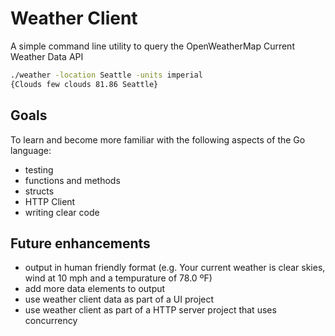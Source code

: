 # Weather Client

A simple command line utility to query the OpenWeatherMap Current Weather Data API

```bash
./weather -location Seattle -units imperial
{Clouds few clouds 81.86 Seattle}
```

## Goals
To learn and become more familiar with the following aspects of the Go language:
* testing
* functions and methods
* structs
* HTTP Client
* writing clear code

## Future enhancements
* output in human friendly format (e.g. Your current weather is clear skies, wind at 10 mph and a tempurature of 78.0 ºF)
* add more data elements to output
* use weather client data as part of a UI project
* use weather client as part of a HTTP server project that uses concurrency


